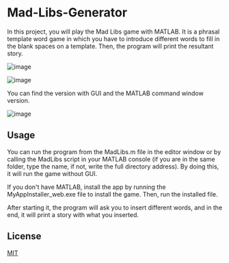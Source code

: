 # Mad-Libs-Generator

In this project, you will play the Mad Libs game with MATLAB. It is a phrasal template word game in which you have to introduce different words to fill in the blank spaces on a template. Then, the program will print the resultant story.

![image](https://user-images.githubusercontent.com/82436702/189622280-698badc0-a42e-4d85-bc86-9cc86eddfd4e.png)

![image](https://user-images.githubusercontent.com/82436702/189622421-ad5e7b0c-5f3e-42c4-a9be-cfef7fde3ed4.png)

You can find the version with GUI and the MATLAB command window version.

![image](https://user-images.githubusercontent.com/82436702/189623426-2fc4db82-a7ef-4614-942c-c483e6880c74.png)


## Usage

You can run the program from the MadLibs.m file in the editor window or by calling the MadLibs script in your MATLAB console (if you are in the same folder, type the name, if not, write the full directory address). By doing this, it will run the game without GUI.

If you don't have MATLAB, install the app by running the MyAppInstaller_web.exe file to install the game. Then, run the installed file.

After starting it, the program will ask you to insert different words, and in the end, it will print a story with what you inserted.


## License
[MIT](https://choosealicense.com/licenses/mit/)
